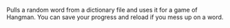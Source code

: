 Pulls a random word from a dictionary file and uses it for a game of Hangman. You can save your progress and reload if you mess up on a word.
